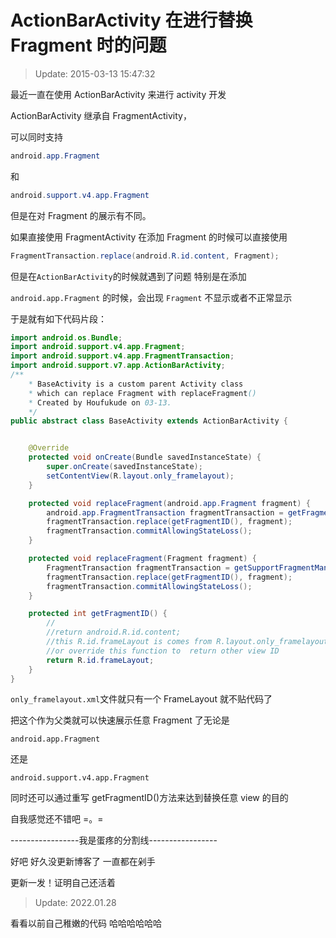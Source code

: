 # ActionBarActivity 在进行替换 Fragment 时的问题

> Update: 2015-03-13 15:47:32

最近一直在使用 ActionBarActivity 来进行 activity 开发

ActionBarActivity 继承自 FragmentActivity，

可以同时支持

```java
android.app.Fragment
```

和

```java
android.support.v4.app.Fragment
```

但是在对 Fragment 的展示有不同。

如果直接使用 FragmentActivity 在添加 Fragment 的时候可以直接使用

```java
FragmentTransaction.replace(android.R.id.content, Fragment);
```

但是在`ActionBarActivity`的时候就遇到了问题 特别是在添加

`android.app.Fragment` 的时候，会出现 `Fragment` 不显示或者不正常显示

于是就有如下代码片段：

```java
import android.os.Bundle;
import android.support.v4.app.Fragment;
import android.support.v4.app.FragmentTransaction;
import android.support.v7.app.ActionBarActivity;
/**
    * BaseActivity is a custom parent Activity class
    * which can replace Fragment with replaceFragment()
    * Created by Houfukude on 03-13.
    */
public abstract class BaseActivity extends ActionBarActivity {


    @Override
    protected void onCreate(Bundle savedInstanceState) {
        super.onCreate(savedInstanceState);
        setContentView(R.layout.only_framelayout);
    }

    protected void replaceFragment(android.app.Fragment fragment) {
        android.app.FragmentTransaction fragmentTransaction = getFragmentManager().beginTransaction();
        fragmentTransaction.replace(getFragmentID(), fragment);
        fragmentTransaction.commitAllowingStateLoss();
    }

    protected void replaceFragment(Fragment fragment) {
        FragmentTransaction fragmentTransaction = getSupportFragmentManager().beginTransaction();
        fragmentTransaction.replace(getFragmentID(), fragment);
        fragmentTransaction.commitAllowingStateLoss();
    }

    protected int getFragmentID() {
        //
        //return android.R.id.content;
        //this R.id.frameLayout is comes from R.layout.only_framelayout
        //or override this function to  return other view ID
        return R.id.frameLayout;
    }
}
```

`only_framelayout.xml`文件就只有一个 FrameLayout 就不贴代码了

把这个作为父类就可以快速展示任意 Fragment 了无论是

```
android.app.Fragment
```

还是

```
android.support.v4.app.Fragment
```

同时还可以通过重写 getFragmentID()方法来达到替换任意 view 的目的

自我感觉还不错吧 =。=

-----------------我是蛋疼的分割线-----------------

好吧 好久没更新博客了 一直都在剁手

更新一发！证明自己还活着

> Update: 2022.01.28

看看以前自己稚嫩的代码 哈哈哈哈哈哈

